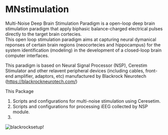 # MNstimulation
Multi-Noise Deep Brain Stimulation Paradigm is a open-loop deep brain stimulation paradigm that apply biphasic balance-charged electrical pulses directly to the target brain cortecies.  
This open loop stimulation paradigm aims at capturing neural dymanical reponses of certain brain regions (neocortecies and hippocampus) for the system identification (modeling) in the development of a closed-loop brain computer interfaces. 

This paradigm is based on Neural Signal Processor (NSP), Cerestim Stimulator and other relavent peripheral devices (including cables, front-end amplifier, adaptors, etc) manufactured by Blackrock Neurotech (https://blackrockneurotech.com/)

This Package 

1. Scripts and configurations for multi-noise stimulation using Ceresetim.
2. Scripts and configurations for processing iEEG collected by NSP module.
3. 


![blackrocksetup!](https://github.com/David-X-Wang/MNstimulation/blob/main/blackrock_setup/blackrock_wiring_setup.png?raw=true)
